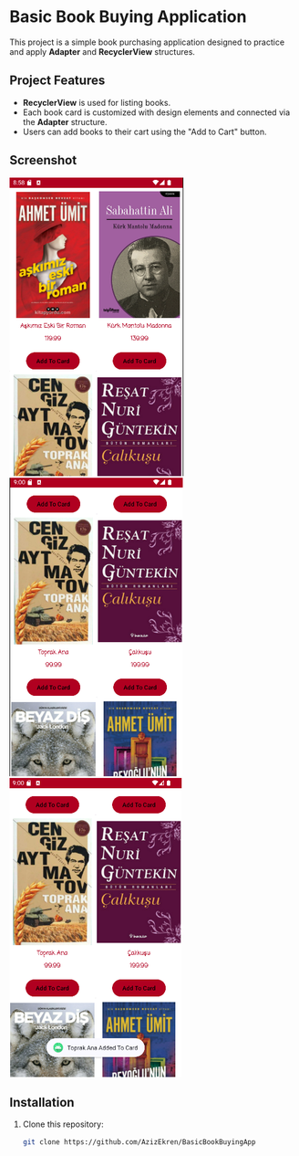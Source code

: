 # Basic Book Buying Application

This project is a simple book purchasing application designed to practice and apply **Adapter** and **RecyclerView** structures.

## Project Features
- **RecyclerView** is used for listing books.
- Each book card is customized with design elements and connected via the **Adapter** structure.
- Users can add books to their cart using the "Add to Cart" button.

## Screenshot
![](1.png) ![](2.png) ![](3.png)

## Installation
1. Clone this repository:
   ```bash
   git clone https://github.com/AzizEkren/BasicBookBuyingApp

